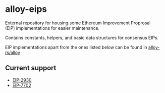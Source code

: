 # alloy-eips

External repository for housing some Ethereum Improvement Proprosal (EIP) implementations for easier maintenance.

Contains constants, helpers, and basic data structures for consensus EIPs.

EIP implementations apart from the ones listed below can be found in [alloy-rs/alloy](https://github.com/alloy-rs/alloy/tree/main/crates/eips)

## Current support

- [EIP-2930](https://eips.ethereum.org/EIPS/eip-2930)
- [EIP-7702](https://eips.ethereum.org/EIPS/eip-7702)
